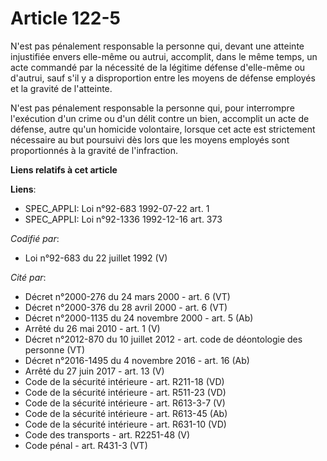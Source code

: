 # Article 122-5

N'est pas pénalement responsable la personne qui, devant une atteinte injustifiée envers elle-même ou autrui, accomplit, dans
le même temps, un acte commandé par la nécessité de la légitime défense d'elle-même ou d'autrui, sauf s'il y a disproportion
entre les moyens de défense employés et la gravité de l'atteinte.

N'est pas pénalement responsable la personne qui, pour interrompre l'exécution d'un crime ou d'un délit contre un bien,
accomplit un acte de défense, autre qu'un homicide volontaire, lorsque cet acte est strictement nécessaire au but poursuivi
dès lors que les moyens employés sont proportionnés à la gravité de l'infraction.

**Liens relatifs à cet article**

**Liens**:

  - SPEC_APPLI: Loi n°92-683 1992-07-22 art. 1
  - SPEC_APPLI: Loi n°92-1336 1992-12-16 art. 373

_Codifié par_:

  - Loi n°92-683 du 22 juillet 1992 (V)

_Cité par_:

  - Décret n°2000-276 du 24 mars 2000 - art. 6 (VT)
  - Décret n°2000-376 du 28 avril 2000 - art. 6 (VT)
  - Décret n°2000-1135 du 24 novembre 2000 - art. 5 (Ab)
  - Arrêté du 26 mai 2010 - art. 1 (V)
  - Décret n°2012-870 du 10 juillet 2012 - art. code de déontologie des personne (VT)
  - Décret n°2016-1495 du 4 novembre 2016 - art. 16 (Ab)
  - Arrêté du 27 juin 2017 - art. 13 (V)
  - Code de la sécurité intérieure - art. R211-18 (VD)
  - Code de la sécurité intérieure - art. R511-23 (VD)
  - Code de la sécurité intérieure - art. R613-3-7 (V)
  - Code de la sécurité intérieure - art. R613-45 (Ab)
  - Code de la sécurité intérieure - art. R631-10 (VD)
  - Code des transports - art. R2251-48 (V)
  - Code pénal - art. R431-3 (VT)
